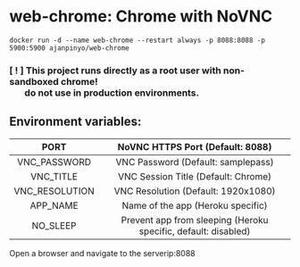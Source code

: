 # web-chrome: Chrome with NoVNC

```
docker run -d --name web-chrome --restart always -p 8088:8088 -p 5900:5900 ajanpinyo/web-chrome
```

<p><b><h3>[ ! ] This project runs directly as a root user with non-sandboxed chrome!<br>
  &nbsp;&nbsp;&nbsp;&nbsp;&nbsp;&nbsp;&nbsp;do not use in production environments.</h3></b></p>

## Environment variables: 
|      PORT      |                NoVNC HTTPS Port (Default: 8088)                |
|:--------------:|:--------------------------------------------------------------:|
|    VNC_PASSWORD|               VNC Password (Default: samplepass)               |
|    VNC_TITLE   |              VNC Session Title (Default: Chrome)               |
| VNC_RESOLUTION |               VNC Resolution (Default: 1920x1080)              |
|    APP_NAME    |                Name of the app (Heroku specific)               |
|    NO_SLEEP    | Prevent app from sleeping (Heroku specific, default: disabled) |

Open a browser and navigate to the serverip:8088
